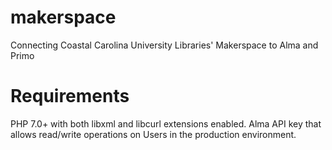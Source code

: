 # makerspace
Connecting Coastal Carolina University Libraries' Makerspace ​to Alma and Primo​

# Requirements
PHP 7.0+ with both libxml and libcurl extensions enabled.
Alma API key that allows read/write operations on Users in the production environment.
